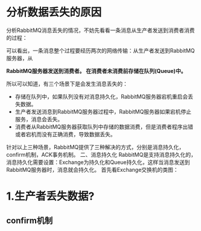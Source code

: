 # 分析数据丢失的原因
分析RabbitMQ消息丢失的情况，不妨先看看一条消息从生产者发送到消费者消费的过程：


可以看出，一条消息整个过程要经历两次的网络传输：从生产者发送到RabbitMQ服务器，从

**RabbitMQ服务器发送到消费者。
在消费者未消费前存储在队列(Queue)中。**

所以可以知道，有三个场景下是会发生消息丢失的：

- 存储在队列中，如果队列没有对消息持久化，RabbitMQ服务器宕机重启会丢失数据。
- 生产者发送消息到RabbitMQ服务器过程中，RabbitMQ服务器如果宕机停止服务，消息会丢失。
- 消费者从RabbitMQ服务器获取队列中存储的数据消费，但是消费者程序出错或者宕机而没有正确消费，导致数据丢失。

针对以上三种场景，RabbitMQ提供了三种解决的方式，分别是消息持久化，confirm机制，ACK事务机制。
二、消息持久化
RabbitMQ是支持消息持久化的，消息持久化需要设置：Exchange为持久化和Queue持久化，这样当消息发送到RabbitMQ服务器时，消息就会持久化。
首先看Exchange交换机的类图：

# 1.生产者丢失数据?

## confirm机制
